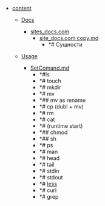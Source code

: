 - <a href = "E:\Node_projects\Node_Way\NBase\_Md\_Index\__Closer\_Web\_Automato\Curl\content\cat.content\dir.content.md">content</a>
    - <a href = "E:\Node_projects\Node_Way\NBase\_Md\_Index\__Closer\_Web\_Automato\Curl\content\Docs\cat.Docs\dir.Docs.md">Docs</a>
        - <a href = "E:\Node_projects\Node_Way\NBase\_Md\_Index\__Closer\_Web\_Automato\Curl\content\Docs\sites_docs.com\cat.sites_docs.com\dir.sites_docs.com.md">sites_docs.com</a>
            - <a href = "E:\Node_projects\Node_Way\NBase\_Md\_Index\__Closer\_Web\_Automato\Curl\content\Docs\sites_docs.com\site_docs.com copy.md">site_docs.com copy.md</a>
                - *# Сущности
        
    
    - <a href = "E:\Node_projects\Node_Way\NBase\_Md\_Index\__Closer\_Web\_Automato\Curl\content\Usage\cat.Usage\dir.Usage.md">Usage</a>
        - <a href = "E:\Node_projects\Node_Way\NBase\_Md\_Index\__Closer\_Web\_Automato\Curl\content\Usage\SetComand.md">SetComand.md</a>
            - *#ls
            - *# touch
            - *# mkdir
            - *# mv
            - *## mv as rename
            - *# cp (dubl + mv)
            - *# rm 
            - *# cat
            - *# (runtime start)
            - *## chmod 
            - *## sh
            - *# ps
            - *# man 
            - *# head
            - *# tail 
            - *# stdin
            - *# stdout
            - *# [less](less/___setcomand.md)
            - *# curl
            - *# grep
    
